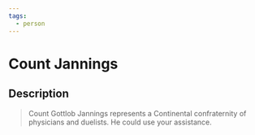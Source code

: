 ```yaml
---
tags:
  - person
---
```


# Count Jannings

## Description

> Count Gottlob Jannings represents a Continental confraternity of physicians and duelists. He could use your assistance.